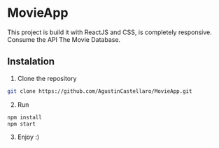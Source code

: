 # MovieApp
This project is build it with ReactJS and CSS, is completely responsive.  
Consume the API The Movie Database.

## Instalation
1) Clone the repository
```bash
git clone https://github.com/AgustinCastellaro/MovieApp.git
```
2) Run
```bash
npm install
npm start
```
3) Enjoy :)
